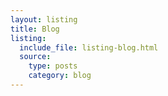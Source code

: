 ```yaml
---
layout: listing
title: Blog
listing:
  include_file: listing-blog.html
  source:
    type: posts
    category: blog
---
```

